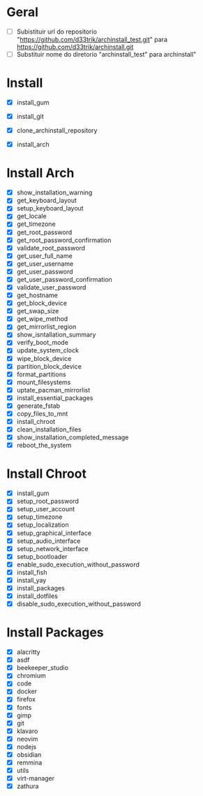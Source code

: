# Geral
- [ ] Subistituir url do repositorio "https://github.com/d33trik/archinstall_test.git" para https://github.com/d33trik/archinstall.git
- [ ] Substituir nome do diretorio "archinstall_test" para archinstall"

# Install
- [x] install_gum
- [x] install_git
- [x] clone_archinstall_repository
- [x] install_arch


# Install Arch
- [x] show_installation_warning
- [x] get_keyboard_layout
- [x] setup_keyboard_layout
- [x] get_locale
- [x] get_timezone
- [x] get_root_password
- [x] get_root_password_confirmation
- [x] validate_root_password
- [x] get_user_full_name
- [x] get_user_username
- [x] get_user_password
- [x] get_user_password_confirmation
- [x] validate_user_password
- [x] get_hostname
- [x] get_block_device
- [x] get_swap_size
- [x] get_wipe_method
- [x] get_mirrorlist_region
- [x] show_isntallation_summary
- [x] verify_boot_mode
- [x] update_system_clock
- [x] wipe_block_device
- [x] partition_block_device
- [x] format_partitions
- [x] mount_filesystems
- [x] uptate_pacman_mirrorlist
- [x] install_essential_packages
- [x] generate_fstab
- [x] copy_files_to_mnt
- [x] install_chroot
- [x] clean_installation_files
- [x] show_installation_completed_message
- [x] reboot_the_system

# Install Chroot
- [x] install_gum
- [x] setup_root_password
- [x] setup_user_account
- [x] setup_timezone
- [x] setup_localization
- [x] setup_graphical_interface
- [x] setup_audio_interface
- [x] setup_network_interface
- [x] setup_bootloader
- [x] enable_sudo_execution_without_password
- [x] install_fish
- [x] install_yay
- [x] install_packages
- [x] install_dotfiles
- [x] disable_sudo_execution_without_password

# Install Packages
- [x] alacritty
- [x] asdf
- [x] beekeeper_studio
- [x] chromium
- [x] code
- [x] docker
- [x] firefox
- [x] fonts
- [x] gimp
- [x] git
- [x] klavaro
- [x] neovim
- [x] nodejs
- [x] obsidian
- [x] remmina
- [x] utils
- [x] virt-manager
- [x] zathura